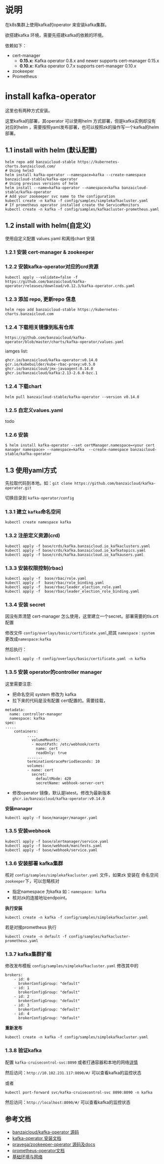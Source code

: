 # 说明 
在k8s集群上使用kafka的operator 来安装kafka集群。

欲搭建kafka 环境，需要先搭建kafka的依赖的环境。

依赖如下：

- cert-manager
	- **0.15.x:** Kafka operator 0.8.x and newer supports cert-manager 0.15.x
	- **0.10.x:** Kafka operator 0.7.x supports cert-manager 0.10.x
- zookeeper
- Prometheus

# install kafka-operator


这里也有两种方式安装。

这里kafka的部署，其operator 可以使用helm 方式部署，但是kafka实例却没有对应的helm ，需要按照yaml发布部署，也可以按照zk的操作写一个kafka的helm 部署。

## 1.1 install with helm (默认配置)
```
helm repo add banzaicloud-stable https://kubernetes-charts.banzaicloud.com/
# Using helm3
helm install kafka-operator --namespace=kafka --create-namespace banzaicloud-stable/kafka-operator
# Using previous versions of helm
helm install --name=kafka-operator --namespace=kafka banzaicloud-stable/kafka-operator
# Add your zookeeper svc name to the configuration
kubectl create -n kafka -f config/samples/simplekafkacluster.yaml
# If prometheus operator installed create the ServiceMonitors
kubectl create -n kafka -f config/samples/kafkacluster-prometheus.yaml
```

## 1.2 install with helm(自定义)
使用自定义配置 values.yaml 和离线chart 安装

### 1.2.1 安装 cert-manager & zookeeper
### 1.2.2 安装kafka-operator对应的crd资源
```
kubectl apply --validate=false -f https://github.com/banzaicloud/kafka-operator/releases/download/v0.12.3/kafka-operator.crds.yaml
```

### 1.2.3 添加 repo, 更新repo 信息
```
helm repo add banzaicloud-stable https://kubernetes-charts.banzaicloud.com
```


### 1.2.4 下载相关镜像到私有仓库
```
https://github.com/banzaicloud/kafka-operator/blob/master/charts/kafka-operator/values.yaml
```

iamges list:

```
ghcr.io/banzaicloud/kafka-operator:v0.14.0
gcr.io/kubebuilder/kube-rbac-proxy:v0.5.0
ghcr.io/banzaicloud/jmx-javaagent:0.14.0
ghcr.io/banzaicloud/kafka:2.13-2.6.0-bzc.1
```

### 1.2.4 下载chart
```
helm pull banzaicloud-stable/kafka-operator --version v0.14.0

```

### 1.2.5 自定义values.yaml
todo

### 1.2.6 安装
```
$ helm install kafka-operator --set certManager.namespace=<your cert manager namespace> --namespace=kafka  --create-namespace banzaicloud-stable/kafka-operator
```




## 1.3 使用yaml方式
先拉取代码到本地。如：`git clone https://github.com/banzaicloud/kafka-operator.git`

切换目录到 `kafka-operator/config`

### 1.3.1 建立 `kafka`命名空间
```
kubectl create namespace kafka
```

### 1.3.2 注册定义资源(crd)
```
kubectl apply -f base/crds/kafka.banzaicloud.io_kafkaclusters.yaml 
kubectl apply -f base/crds/kafka.banzaicloud.io_kafkatopics.yaml 
kubectl apply -f base/crds/kafka.banzaicloud.io_kafkausers.yaml 
```


### 1.3.3 安装权限控制(rbac)
```
kubectl apply -f  base/rbac/role.yaml 
kubectl apply -f  base/rbac/role_binding.yaml 
kubectl apply -f  base/rbac/leader_election_role.yaml 
kubectl apply -f  base/rbac/leader_election_role_binding.yaml 
```
### 1.3.4 安装 secret
因没有弄清楚 cert-manager 怎么使用，这里建立一个secret。部署需要的tls.crt配置

修改文件 `config/overlays/basic/certificate.yaml`,把其 `namespace：system` 更改成`namespace:kafka`
 
 然后执行：
 
 ```
 kubectl apply -f config/overlays/basic/certificate.yaml -n kafka
 ```
 



### 1.3.5 安装 operator的controller manager
这里需要注意:

- 把命名空间 system 修改为 kafka
- 拉下来的代码是没有配置 cert配置的。需要挂载，

```
metadata:
  name: controller-manager
  namespace: kafka
spec:
.....
	containers:
	      ....
	        volumeMounts:
	        - mountPath: /etc/webhook/certs
	          name: cert
	          readOnly: true
	      .......
	      terminationGracePeriodSeconds: 10
	      volumes:
	      - name: cert
	        secret:
	          defaultMode: 420
	          secretName: webhook-server-cert
```

- 修改operator 镜像，默认是latest。修改为最新版本 `ghcr.io/banzaicloud/kafka-operator:v0.14.0`


**安装manager**

```
kubectl apply -f base/manager/manager.yaml

```


### 1.3.5 安装webhook

```
kubectl apply -f base/alertmanager/service.yaml
kubectl apply -f base/webhook/manifests.yaml
kubectl apply -f base/webhook/service.yaml
```

### 1.3.6 安装部署 kafka集群

核对 `config/samples/simplekafkacluster.yaml` 文件，如果zk 安装在 命名空间`zookeeper`下，可以忽略核对

- 指定namespace 为kafka 如：`namespace: kafka`
- 核对zk的连接地址endpoint。 


**执行安装**

```
kubectl create -n kafka -f config/samples/simplekafkacluster.yaml
```

若是对接prometheus 执行

```
kubectl create -n default -f config/samples/kafkacluster-prometheus.yaml
```

### 1.3.7 kafka集群扩缩

修改发布模板 `config/samples/simplekafkacluster.yaml` 修改其中的

```
brokers:
    - id: 0
      brokerConfigGroup: "default"
    - id: 1
      brokerConfigGroup: "default"
    - id: 2
      brokerConfigGroup: "default"
    - id: 3
      brokerConfigGroup: "default"
    - id: 4
      brokerConfigGroup: "default"
```

**重新发布**

```
kubectl create -n kafka -f config/samples/simplekafkacluster.yaml
```



### 1.3.8 验证kafka

配置 `kafka-cruisecontrol-svc:8090` 或者打通容器和本地的网络[详情](https://github.com/paradeum-team/operator-env/blob/main/docker-k8s-env/macos%20%E6%9C%AC%E5%9C%B0%E6%90%AD%E5%BB%BAk8s%E7%8E%AF%E5%A2%83.md)

然后访问：`http://10.102.231.117:8090/#/` 可以查看kafka的监控状态

或者

```
kubectl port-forward svc/kafka-cruisecontrol-svc 8090:8090 -n kafka
```

然后访问：`http://localhost:8090/#/` 可以查看kafka的监控状态





## 参考文档
- [banzaicloud/kafka-operator 源码](https://github.com/banzaicloud/kafka-operator)
- [kafka-operator 安装文档](https://banzaicloud.com/docs/supertubes/kafka-operator/install-kafka-operator/)
- [pravega/zookeeper-operator 源码及docs](https://github.com/pravega/zookeeper-operator)
- [prometheus-operator文档](https://github.com/paradeum-team/operator-env/blob/main/prometheus-operator/Mac-docker-kubenetes-helm3%E5%AE%89%E8%A3%85prometheus-operator.md)
- [基础环境与网络](https://github.com/paradeum-team/operator-env/blob/main/docker-k8s-env/macos%20%E6%9C%AC%E5%9C%B0%E6%90%AD%E5%BB%BAk8s%E7%8E%AF%E5%A2%83.md)

